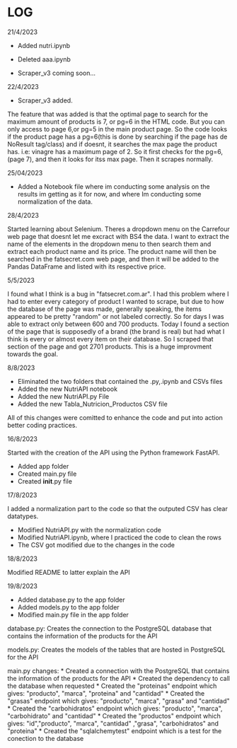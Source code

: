# LOG

21/4/2023

* Added nutri.ipynb 
* Deleted aaa.ipynb

* Scraper_v3 coming soon...

22/4/2023

* Scraper_v3 added.

The feature that was added is that the optimal page to search for the maximum amount of products is 7, or pg=6 in the HTML code. But you can only access to page 6,or pg=5 in the main product page. So the code looks if the product page has a pg=6(this is done by searching if the page has de NoResult tag/class) and if doesnt, it searches the max page the product has. i.e: vinagre has a maximum page of 2. So it first checks for the pg=6, (page 7), and then it looks for itss max page. Then it scrapes normally.


25/04/2023

* Added a Notebook file where im conducting some analysis on the results im getting as it for now, and where Im conducting some normalization of the data.

28/4/2023

Started learning about Selenium. Theres a dropdown menu on the Carrefour web page that doesnt let me excract with BS4 the data. I want to extract the name of the elements in the dropdown menu to then search them and extract each product name and its price. The product name will then be searched in the fatsecret.com web page, and then it will be added to the Pandas DataFrame and listed with its respective price.


5/5/2023

I found what I think is a bug in "fatsecret.com.ar". I had this problem where I had to enter every category of product I wanted to scrape, but due to how the database of the page was made, generally speaking, the items appeared to be pretty "random" or not labeled correctly. So for days I was able to extract only between 600 and 700 products. Today I found a section of the page that is supposedly of a brand (the brand is real) but had what I think is every or almost every item on their database. So I scraped that section of the page and got 2701 products. This is a huge improvment towards the goal.

8/8/2023

* Eliminated the two folders that contained the .py,.ipynb and CSVs files
* Added the new NutriAPI notebook
* Added the new NutriAPI.py File
* Added the new Tabla_Nutricion_Productos CSV file

All of this changes were comitted to enhance the code and put into action better coding practices.

16/8/2023

Started with the creation of the API using the Python framework FastAPI.

* Added app folder 
* Created main.py file 
* Created __init__.py file

17/8/2023

I added a normalization part to the code so that the outputed CSV has clear datatypes.

* Modified NutriAPI.py with the normalization code
* Modified NutriAPI.ipynb, where I practiced the code to clean the rows
* The CSV got modified due to the changes in the code

18/8/2023

Modified README to latter explain the API

19/8/2023

* Added database.py to the app folder
* Added models.py to the app folder
* Modified main.py file in the app folder

database.py:
    Creates the connection to the PostgreSQL database that contains the information of the products for the API

models.py:
    Creates the models of the tables that are hosted in PostgreSQL for the API

main.py changes:
    * Created a connection with the PostgreSQL that contains the information of the products for the API
    * Created the dependency to call the database when requested
    * Created the "proteinas" endpoint which gives: "producto", "marca", "proteina" and "cantidad"
    * Created the "grasas" endpoint which gives: "producto", "marca", "grasa" and "cantidad"
    * Created the "carbohidratos" endpoint which gives: "producto", "marca", "carbohidrato" and "cantidad"
    * Created the "productos" endpoint which gives: "id","producto", "marca", "cantidad" ,"grasa", "carbohidratos" and "proteina"
    * Created the "sqlalchemytest" endpoint which is a test for the conection to the database